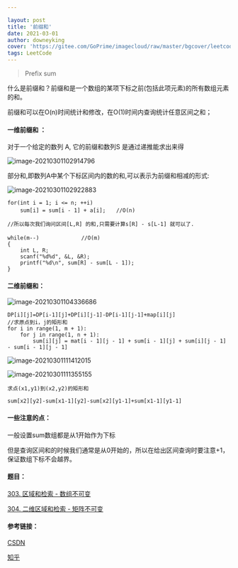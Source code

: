 ```yaml
---

layout: post
title: '前缀和'
date: 2021-03-01
author: downeyking
cover: 'https://gitee.com/GoPrime/imagecloud/raw/master/bgcover/leetcode.jpg'
tags: LeetCode
---
```


> Prefix sum



什么是前缀和？前缀和是一个数组的某项下标之前(包括此项元素)的所有数组元素的和。 

前缀和可以在O(n)时间统计和修改，在O(1)时间内查询统计任意区间之和；

#### 一维前缀和 ：

对于一个给定的数列 A, 它的前缀和数列S 是通过递推能求出来得

![image-20210301102914796](https://gitee.com/GoPrime/imagecloud/raw/master/img/image-20210301102914796.png)

部分和,即数列A中某个下标区间内的数的和,可以表示为前缀和相减的形式:

![image-20210301102922883](https://gitee.com/GoPrime/imagecloud/raw/master/img/image-20210301102922883.png)

```
for(int i = 1; i <= n; ++i) 
	sum[i] = sum[i - 1] + a[i];　　//O(n)

//所以每次我们询问区间[L,R] 的和,只需要计算s[R] - s[L-1] 就可以了. 

while(m--)　　　　　　　　//O(m)
{
	int L, R; 
	scanf("%d%d", &L, &R);
	printf("%d\n", sum[R] - sum[L - 1]);
}
```

#### 二维前缀和：

![image-20210301104336686](https://gitee.com/GoPrime/imagecloud/raw/master/img/image-20210301104336686.png)



```
DP[i][j]=DP[i-1][j]+DP[i][j-1]-DP[i-1][j-1]+map[i][j]
//求原点到i，j的矩形和
for i in range(1, m + 1):
    for j in range(1, n + 1):
        sum[i][j] = mat[i - 1][j - 1] + sum[i - 1][j] + sum[i][j - 1] - sum[i - 1][j - 1]
```

![image-20210301111412015](https://gitee.com/GoPrime/imagecloud/raw/master/img/image-20210301111412015.png)



![image-20210301111355155](https://gitee.com/GoPrime/imagecloud/raw/master/img/image-20210301111355155.png)

```
求点(x1,y1)到(x2,y2)的矩形和

sum[x2][y2]-sum[x1-1][y2]-sum[x2][y1-1]+sum[x1-1][y1-1]
```

#### 一些注意的点：

一般设置sum数组都是从1开始作为下标

但是查询区间和的时候我们通常是从0开始的，所以在给出区间查询时要注意+1，保证数组下标不会越界。

#### 题目：

[303. 区域和检索 - 数组不可变](https://leetcode-cn.com/problems/range-sum-query-immutable/)

[304. 二维区域和检索 - 矩阵不可变](https://leetcode-cn.com/problems/range-sum-query-2d-immutable/)

#### 参考链接：

[CSDN](https://www.cnblogs.com/-Ackerman/p/11162651.html)

[知乎](https://zhuanlan.zhihu.com/p/108064211)

[](https://segmentfault.com/a/1190000022512260)